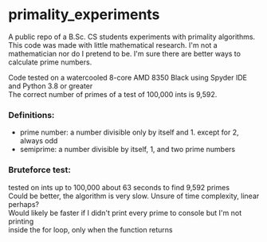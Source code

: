 # primality_experiments
A public repo of a B.Sc. CS students experiments with primality algorithms. This code was made with little mathematical research. I'm not a mathematician nor do I pretend to be. I'm sure there are better ways to calculate prime numbers.

Code tested on a watercooled 8-core AMD 8350 Black using Spyder IDE and Python 3.8 or greater  
The correct number of primes of a test of 100,000 ints is 9,592.  

### Definitions:
* prime number: a number divisible only by itself and 1. except for 2, always odd
* semiprime: a number divisible by itself, 1, and two prime numbers


### Bruteforce test:
tested on ints up to 100,000
about 63 seconds to find 9,592 primes  
Could be better, the algorithm is very slow. Unsure of time complexity, linear perhaps?  
Would likely be faster if I didn't print every prime to console but I'm not printing  
   inside the for loop, only when the function returns  
